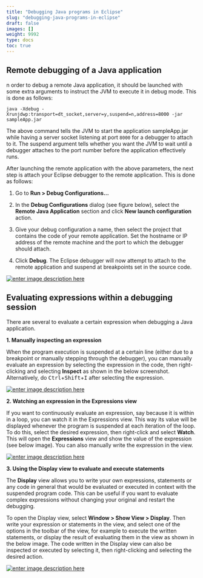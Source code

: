 ```yaml
---
title: "Debugging Java programs in Eclipse"
slug: "debugging-java-programs-in-eclipse"
draft: false
images: []
weight: 9992
type: docs
toc: true
---
```


## Remote debugging of a Java application
n order to debug a remote Java application, it should be launched with some extra arguments to instruct the JVM to execute it in debug mode. This is done as follows:

    java -Xdebug -Xrunjdwp:transport=dt_socket,server=y,suspend=n,address=8000 -jar sampleApp.jar

The above command tells the JVM to start the application sampleApp.jar while having a server socket listening at port `8000` for a debugger to attach to it. The suspend argument tells whether you want the JVM to wait until a debugger attaches to the port number before the application effectively runs.

After launching the remote application with the above parameters, the next step is attach your Eclipse debugger to the remote application. This is done as follows:

1. Go to **Run > Debug Configurations...**

2. In the **Debug Configurations** dialog (see figure below), select the **Remote Java Application** section and click **New launch configuration** action.

3. Give your debug configuration a name, then select the project that contains the code of your remote application. Set the hostname or IP address of the remote machine and the port to which the debugger should attach.

4. Click **Debug**. The Eclipse debugger will now attempt to attach to the remote application and suspend at breakpoints set in the source code.

[![enter image description here][1]][1]


  [1]: http://i.stack.imgur.com/QPNJj.png

## Evaluating expressions within a debugging session
There are several to evaluate a certain expression when debugging a Java application.

**1. Manually inspecting an expression**

When the program execution is suspended at a certain line (either due to a breakpoint or manually stepping through the debugger), you can manually evaluate an expression by selecting the expression in the code, then right-clicking and selecting **Inspect** as shown in the below screenshot. Alternatively, do <kbd>Ctrl</kbd>+<kbd>Shift</kbd>+<kbd>I</kbd> after selecting the expression.

[![enter image description here][1]][1]

**2. Watching an expression in the Expressions view**

If you want to continuously evaluate an expression, say because it is within in a loop, you can watch it in the Expressions view. This way its value will be displayed whenever the program is suspended at each iteration of the loop. To do this, select the desired expression, then right-click and select **Watch**. This will open the **Expressions** view and show the value of the expression (see below image). You can also manually write the expression in the view.

[![enter image description here][2]][2]

**3. Using the Display view to evaluate and execute statements**

The **Display** view allows you to write your own expressions, statements or any code in general that would be evaluated or executed in context with the suspended program code. This can be useful if you want to evaluate complex expressions without changing your original and restart the debugging.

To open the Display view, select **Window > Show View > Display**. Then write your expression or statements in the view, and select one of the options in the toolbar of the view, for example to execute the written statements, or display the result of evaluating them in the view as shown in the below image. The code written in the Display view can also be inspected or executed by selecting it, then right-clicking and selecting the desired action.

[![enter image description here][3]][3]


  [1]: http://i.stack.imgur.com/CCB03.png
  [2]: http://i.stack.imgur.com/3CbPG.png
  [3]: http://i.stack.imgur.com/9LK7v.png

